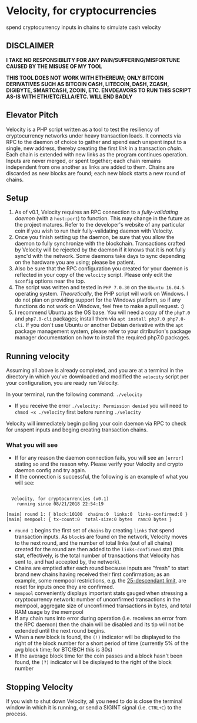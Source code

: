 # Velocity, for cryptocurrencies
spend cryptocurrency inputs in chains to simulate cash velocity

## DISCLAIMER
**I TAKE NO RESPONSIBILITY FOR ANY PAIN/SUFFERING/MISFORTUNE CAUSED BY THE MISUSE OF MY TOOL**

**THIS TOOL DOES NOT WORK WITH ETHEREUM; ONLY BITCOIN DERIVATIVES SUCH AS BITCOIN CASH, LITECOIN, DASH, ZCASH, DIGIBYTE, SMARTCASH, ZCOIN, ETC.  ENVDEAVORS TO RUN THIS SCRIPT AS-IS WITH ETH/ETC/ELLA/ETC. WILL END BADLY**

## Elevator Pitch
Velocity is a PHP script written as a tool to test the resiliency of cryptocurrency networks under heavy transaction loads. It connects via RPC to the daemon of choice to gather and spend each unspent input to a single, new address, thereby creating the first *link* in a transaction *chain*. Each chain is extended with new links as the program continues operation. Inputs are never merged, or spent together; each chain remains independent from one another as links are added to them. Chains are discarded as new blocks are found; each new block starts a new round of chains.

## Setup
1. As of v0.1, Velocity requires an RPC connection to a *fully-validating daemon* (with a `host:port`) to function. This may change in the future as the project matures. Refer to the developer's website of any particular coin if you wish to run their fully-validating daemon with Velocity.
2. Once you finish setting up the daemon, be sure that you allow the daemon to fully synchronize with the blockchain. Transactions crafted by Velocity will be rejected by the daemon if it knows that it is not fully sync'd with the network. Some daemons take days to sync depending on the hardware you are using; please be patient.
3. Also be sure that the RPC configuration you created for your daemon is reflected in your copy of the `velocity` script. Please only edit the `$config` options near the top.
3. The script was written and tested in `PHP 7.0.30` on the `Ubuntu 16.04.5` operating system. *Theoretically*, the PHP script will work on Windows. I do not plan on providing support for the Windows platform, so if any functions do not work on Windows, feel free to make a pull request. :)
4. I recommend Ubuntu as the OS base. You will need a copy of the `php7.0` and `php7.0-cli` packages; install them via `apt install php7.0 php7.0-cli`. If you don't use Ubuntu or another Debian derivative with the `apt` package management system, please refer to your ditribution's package manager documentation on how to install the required php7.0 packages.

## Running velocity
Assuming all above is already completed, and you are at a terminal in the directory in which you've downloaded and modified the `velocity` script per your configuration, you are ready run Velocity.

In your terminal, run the following command: `./velocity`

* If you receive the error `./velocity: Permission denied` you will need to `chmod +x ./velocity` first before running `./velocity`

Velocity will immediately begin polling your coin daemon via RPC to check for unspent inputs and beging creating transaction chains.

### What you will see
* If for any reason the daemon connection fails, you will see an `[error]` stating so and the reason why. Please verify your Velocity and crypto daemon config and try again.
* If the connection is successful, the following is an example of what you will see:

```	
  
  Velocity, for cryptocurrencies (v0.1)
	running since 08/21/2018 22:54:19

[main] round 1: { block:10100  chains:0  links:0  links-confirmed:0 }
[main] mempool: { tx-count:0  total-size:0 bytes  ram:0 bytes }
```

* `round 1` begins the first set of `chains` by creating `links` that spend transaction inputs. As `block`s are found on the network, Velocity moves to the next round, and the number of total links (out of all chains) created for the round are then added to the `links-confirmed` stat (this stat, effectively, is the total number of transactions that Velocity has sent to, and had accepted by, the network).
* Chains are emptied after each round because inputs are "fresh" to start brand new chains having received their first confirmation; as an example, some mempool restrictions, e.g. the [25-descendant limit][1], are reset for inputs once they are confirmed.
* `mempool` conveniently displays important stats gauged when stressing a cryptocurrency network: number of unconfirmed transactions in the mempool, aggregate size of unconfirmed transactions in bytes, and total RAM usage by the mempool
* If any chain runs into error during operation (i.e. receives an error from the RPC daemon) then the chain will be disabled and its tip will not be extended until the next round begins.
* When a new block is found, the `(!)` indicator will be displayed to the right of the block number for a short period of time (currently 5% of the avg block time; for BTC/BCH this is 30s)
* If the average block time for the coin passes and a block hasn't been found, the `(?)` indicator will be displayed to the right of the block number

## Stopping Velocity
If you wish to shut down Velocity, all you need to do is close the terminal window in which it is running, or send a SIGINT signal (i.e. `CTRL+C`) to the process.

[1]: https://jasonc.me/blog/chained-0-conf-transactions-memo
